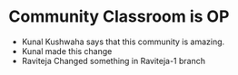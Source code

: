 # Community Classroom is OP

- Kunal Kushwaha says that this community is amazing.
- Kunal made this change
- Raviteja Changed something in Raviteja-1 branch

